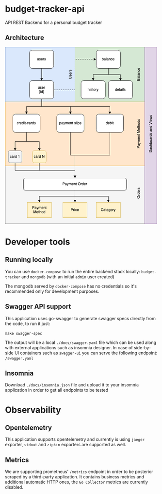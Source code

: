 # budget-tracker-api

API REST Backend for a personal budget tracker

## Architecture

<img src="imgs/budget-tracker.png" alt="">

# Developer tools

## Running locally

You can use `docker-compose` to run the entire backend stack locally: `budget-tracker` and `mongodb` (with an initial `admin` user created)

The mongodb served by `docker-compose` has no credentials so it's recommended only for development purposes.

## Swagger API support

This application uses go-swagger to generate swagger specs directly from the code, to run it just:

`make swagger-spec`

The output will be a local `./docs/swagger.yaml` file which can be used along with external applications such as insomnia designer. In case of side-by-side UI containers such as `swagger-ui` you can serve the following endpoint: `/swagger.yaml`

## Insomnia

Download `./docs/insomnia.json` file and upload it to your insomnia application in order to get all endpoints to be tested

# Observability

## Opentelemetry

This application supports opentelemetry and currently is using `jaeger` exporter, `stdout` and `zipkin` exporters are supported as well.

## Metrics

We are supporting prometheus' `/metrics` endpoint in order to be posterior scraped by a third-party application. It contains business metrics and additional automatic HTTP ones, the `Go Collector` metrics are currently disabled.
